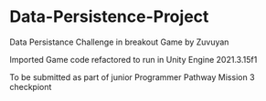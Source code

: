 # Data-Persistence-Project
Data Persistance Challenge in breakout Game
by Zuvuyan

Imported Game code refactored to run in Unity Engine 2021.3.15f1

To be submitted as part of junior Programmer Pathway Mission 3 checkpiont

